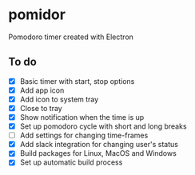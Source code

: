 # pomidor

Pomodoro timer created with Electron

## To do

- [x] Basic timer with start, stop options
- [x] Add app icon
- [x] Add icon to system tray
- [x] Close to tray
- [x] Show notification when the time is up
- [x] Set up pomodoro cycle with short and long breaks
- [ ] Add settings for changing time-frames
- [x] Add slack integration for changing user's status
- [x] Build packages for Linux, MacOS and Windows
- [x] Set up automatic build process
